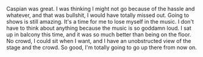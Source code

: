 Caspian was great. I was thinking I might not go because of the hassle and whatever, and that was bullshit, I would have totally missed out. Going to shows is still amazing. It's a time for me to lose myself in the music. I don't have to think about anything because the music is so goddamn loud. I sat up in balcony this time, and it was so much better than being on the floor. No crowd, I could sit when I want, and I have an unobstructed view of the stage and the crowd. So good, I'm totally going to go up there from now on.
